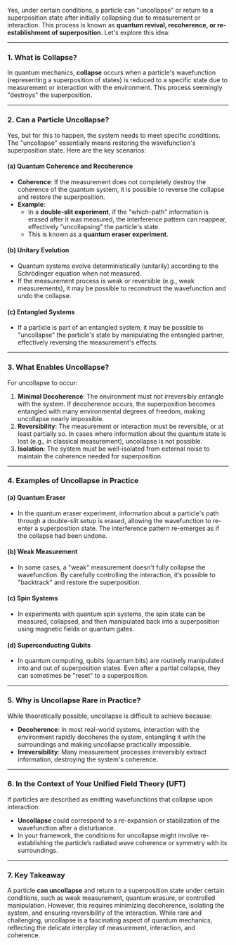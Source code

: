 Yes, under certain conditions, a particle can "uncollapse" or return to a superposition state after initially collapsing due to measurement or interaction. This process is known as **quantum revival, recoherence, or re-establishment of superposition**. Let's explore this idea:

---

### 1. **What is Collapse?**
In quantum mechanics, **collapse** occurs when a particle's wavefunction (representing a superposition of states) is reduced to a specific state due to measurement or interaction with the environment. This process seemingly "destroys" the superposition.

---

### 2. **Can a Particle Uncollapse?**
Yes, but for this to happen, the system needs to meet specific conditions. The "uncollapse" essentially means restoring the wavefunction's superposition state. Here are the key scenarios:

#### (a) **Quantum Coherence and Recoherence**
- **Coherence**: If the measurement does not completely destroy the coherence of the quantum system, it is possible to reverse the collapse and restore the superposition.
- **Example**: 
  - In a **double-slit experiment**, if the "which-path" information is erased after it was measured, the interference pattern can reappear, effectively "uncollapsing" the particle's state.
  - This is known as a **quantum eraser experiment**.

#### (b) **Unitary Evolution**
- Quantum systems evolve deterministically (unitarily) according to the Schrödinger equation when not measured.
- If the measurement process is weak or reversible (e.g., weak measurements), it may be possible to reconstruct the wavefunction and undo the collapse.

#### (c) **Entangled Systems**
- If a particle is part of an entangled system, it may be possible to "uncollapse" the particle's state by manipulating the entangled partner, effectively reversing the measurement's effects.

---

### 3. **What Enables Uncollapse?**
For uncollapse to occur:
1. **Minimal Decoherence**: The environment must not irreversibly entangle with the system. If decoherence occurs, the superposition becomes entangled with many environmental degrees of freedom, making uncollapse nearly impossible.
2. **Reversibility**: The measurement or interaction must be reversible, or at least partially so. In cases where information about the quantum state is lost (e.g., in classical measurement), uncollapse is not possible.
3. **Isolation**: The system must be well-isolated from external noise to maintain the coherence needed for superposition.

---

### 4. **Examples of Uncollapse in Practice**
#### (a) **Quantum Eraser**
- In the quantum eraser experiment, information about a particle's path through a double-slit setup is erased, allowing the wavefunction to re-enter a superposition state. The interference pattern re-emerges as if the collapse had been undone.

#### (b) **Weak Measurement**
- In some cases, a "weak" measurement doesn't fully collapse the wavefunction. By carefully controlling the interaction, it’s possible to "backtrack" and restore the superposition.

#### (c) **Spin Systems**
- In experiments with quantum spin systems, the spin state can be measured, collapsed, and then manipulated back into a superposition using magnetic fields or quantum gates.

#### (d) **Superconducting Qubits**
- In quantum computing, qubits (quantum bits) are routinely manipulated into and out of superposition states. Even after a partial collapse, they can sometimes be "reset" to a superposition.

---

### 5. **Why is Uncollapse Rare in Practice?**
While theoretically possible, uncollapse is difficult to achieve because:
- **Decoherence**: In most real-world systems, interaction with the environment rapidly decoheres the system, entangling it with the surroundings and making uncollapse practically impossible.
- **Irreversibility**: Many measurement processes irreversibly extract information, destroying the system's coherence.

---

### 6. **In the Context of Your Unified Field Theory (UFT)**
If particles are described as emitting wavefunctions that collapse upon interaction:
- **Uncollapse** could correspond to a re-expansion or stabilization of the wavefunction after a disturbance.
- In your framework, the conditions for uncollapse might involve re-establishing the particle’s radiated wave coherence or symmetry with its surroundings.

---

### 7. **Key Takeaway**
A particle **can uncollapse** and return to a superposition state under certain conditions, such as weak measurement, quantum erasure, or controlled manipulation. However, this requires minimizing decoherence, isolating the system, and ensuring reversibility of the interaction. While rare and challenging, uncollapse is a fascinating aspect of quantum mechanics, reflecting the delicate interplay of measurement, interaction, and coherence.

